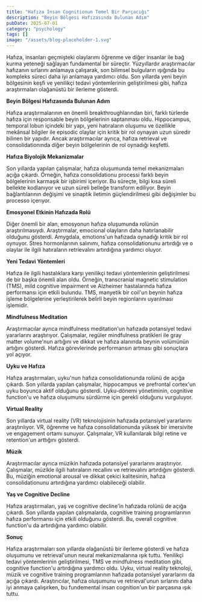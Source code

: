 ```yaml
---
title: "Hafıza İnsan Cognitionun Temel Bir Parçacığı"
description: "Beyin Bölgesi Hafızasında Bulunan Adım"
pubDate: 2025-07-01
category: "psychology"
tags: []
image: "/assets/blog-placeholder-1.svg"
---
```


Hafıza, insanları geçmişteki olaylarımı öğrenme ve diğer insanlar ile bağ kurma yeteneği sağlayan fundamental bir süreçtir. Yüzyıllardır araştırmacılar hafızanın sırlarını anlamaya çalışarak, son bilimsel bulguların ışığında bu kompleks süreci daha iyi anlamaya yardımcı oldu. Son yıllarda yeni beyin bölgesinin keşfi ve yenilikçi tedavi yöntemlerinin geliştirilmesi gibi, hafıza araştırmaları olağanüstü bir ilerleme gösterdi.

**Beyin Bölgesi Hafızasında Bulunan Adım**

Hafıza araştırmalarının en önemli breakthroughlarından biri, farklı türlerde hafıza için responsable beyin bölgelerinin saptanması oldu. Hippocampus, temporal lobun içindeki bir yapı, yeni hatıraların oluşumu ve özellikle mekânsal bilgiler ile episodic olaylar için kritik bir rol oynayan uzun süredir bilinen bir yapıdır. Ancak araştırmacılar ayrıca, hafıza retrieval ve consolidationında diğer beyin bölgelerinin de rol oynadığı keşfetti.

**Hafıza Biyolojik Mekanizmalar**

Son yıllarda yapılan çalışmalar, hafıza oluşumunda temel mekanizmaları açığa çıkardı. Örneğin, hafıza consolidationu processi farklı beyin bölgelerinin karmaşık bir işbirimi içeriyor. Bu süreçte, bilgi kısa süreli bellekte kodlanıyor ve uzun süreli belleğe transform ediliyor. Beyin bağlantılarının değişimi ve sinaptik iletimin güçlendirilmesi gibi değişimler bu processo içerıyor.

**Emosyonel Etkinin Hafızada Rolü**

Diğer önemli bir alan, emosyonun hafıza oluşumunda rolünün araştırılmasıydı. Araştırmalar, emocional olayların daha hatırlanabilir olduğunu gösterdi. Amygdala, emotions'un hafızada oynadığı kritik bir rol oynuyor. Stres hormonlarının salınımı, hafıza consolidationunu artırdığı ve o olaylar ile ilgili hatıraların retrievalını artırdığına yardımcı oluyor.

**Yeni Tedavi Yöntemleri**

Hafıza ile ilgili hastalıklara karşı yenilikçi tedavi yöntemlerinin geliştirilmesi de bir başka önemli alan oldu. Örneğin, transcranial magnetic stimulation (TMS), mild cognitive impairment ve Alzheimer hastalarında hafıza performansı için etkili bulundu. TMS, manyetik bir coil'un beynin hafıza işleme bölgelerine yerleştirilerek belirli beyin regionlarını uyarılması işlemidir.

**Mindfulness Meditation**

Araştırmacılar ayrıca mindfulness meditation'un hafızada potansiyel tedavi yararlarını araştırıyor. Çalışmalar, regüler mindfulness pratikleri ile gray matter volume'nun artığını ve dikkat ve hafıza alanında beynin volümünün artığını gösterdi. Hafıza görevlerinde performansın artması gibi sonuçlara yol açıyor.

**Uyku ve Hafıza**

Hafıza araştırmaları, uyku'nun hafıza consolidationunda rolünü de açığa çıkardı. Son yıllarda yapılan çalışmalar, hippocampus ve prefrontal cortex'un uyku boyunca aktif olduğunu gösterdi. Uyku-dönemi yönetiminin, cognitive function'u ve hafıza oluşumunu sürdürme için gerekli olduğunu vurguluyor.

**Virtual Reality**

Son yıllarda virtual reality (VR) teknolojisinin hafızada potansiyel yararlarını araştırılıyor. VR, öğrenme ve hafıza consolidationunda yüksek bir imersivite ve engagement ortamı sunuyor. Çalışmalar, VR kullanılarak bilgi retine ve retention'un arttığını gösterdi.

**Müzik**

Araştırmacılar ayrıca müzikin hafızada potansiyel yararlarını araştırıyor. Çalışmalar, müzikle ilgili hatıraların recallını ve retrievalını artırdığını gösterdi. Bu, müziğin emotional arousal ve dikkat çekici kalitesinin, hafıza consolidationunu artırdığına yardımcı olabileceği olabilir.

**Yaş ve Cognitive Decline**

Hafıza araştırmaları, yaş ve cognitive decline'in hafızada rolünü de açığa çıkardı. Son yıllarda yapılan çalışmalarda, cognitive training programlarının hafıza performansı için etkili olduğunu gösterdi. Bu, overall cognitive function'u da artırdığına yardımcı olabilir.

**Sonuç**

Hafıza araştırmaları son yıllarda olağanüstü bir ilerleme gösterdi ve hafıza oluşumunu ve retrieval'unun neural mekanizmalarına ışık tuttu. Yenilikçi tedavi yöntemlerinin geliştirilmesi, TMS ve mindfulness meditation gibi, cognitive function'u artırdığına yardımcı oldu. Uyku, virtual reality teknoloji, müzik ve cognitive training programlarının hafızada potansiyel yararlarını da açığa çıkardı. Araştırıcılar, hafıza oluşumunu ve retrieval'unun sırlarını daha iyi anmaya çalışırken, bu fundemental insan cognition'un bir parçasına ışık tuttu.